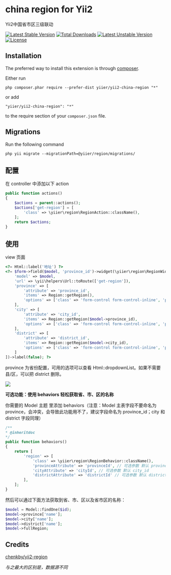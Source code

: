 china region for Yii2
=====================
Yii2中国省市区三级联动

[![Latest Stable Version](https://poser.pugx.org/yiier/yii2-china-region/v/stable)](https://packagist.org/packages/yiier/yii2-china-region) 
[![Total Downloads](https://poser.pugx.org/yiier/yii2-china-region/downloads)](https://packagist.org/packages/yiier/yii2-china-region) 
[![Latest Unstable Version](https://poser.pugx.org/yiier/yii2-china-region/v/unstable)](https://packagist.org/packages/yiier/yii2-china-region) 
[![License](https://poser.pugx.org/yiier/yii2-china-region/license)](https://packagist.org/packages/yiier/yii2-china-region)


Installation
------------

The preferred way to install this extension is through [composer](http://getcomposer.org/download/).

Either run

```
php composer.phar require --prefer-dist yiier/yii2-china-region "*"
```

or add

```
"yiier/yii2-china-region": "*"
```

to the require section of your `composer.json` file.

Migrations
------------

Run the following command

```
php yii migrate --migrationPath=@yiier/region/migrations/
```

配置
-------

在 controller 中添加以下 action

```php
public function actions()
{
    $actions = parent::actions();
    $actions['get-region'] = [
        'class' => \yiier\region\RegionAction::className(),
    ];
    return $actions;
}
```

使用
-------

view 页面

```php
<?= Html::label('地址') ?>
<?= $form->field($model, 'province_id')->widget(\yiier\region\RegionWidget::className(), [
    'model' => $model,
    'url' => \yii\helpers\Url::toRoute(['get-region']),
    'province' => [
        'attribute' => 'province_id',
        'items' => Region::getRegion(),
        'options' => ['class' => 'form-control form-control-inline', 'prompt' => '选择省份']
    ],
    'city' => [
        'attribute' => 'city_id',
        'items' => Region::getRegion($model->province_id),
        'options' => ['class' => 'form-control form-control-inline', 'prompt' => '选择城市']
    ],
    'district' => [
        'attribute' => 'district_id',
        'items' => Region::getRegion($model->city_id),
        'options' => ['class' => 'form-control form-control-inline', 'prompt' => '选择县/区']
    ]
])->label(false); ?>
```
province 为省份配置，可用的选项可以查看 Html::dropdownList。如果不需要县/区，可以把 district 删除。

![](https://ws1.sinaimg.cn/large/4cc5f9b3gy1fs2yot6wkzj20d702kmwz.jpg)

**可选功能：使用 behaviors 轻松获取省、市、区的名称**

你需要的 Model 主题 里添加 behaviors（注意：Model 主表字段不要命名为 province，会冲突，会导致此功能用不了，建议字段命名为 province_id；city 和 district 字段同理）

```php
/**
* @inheritdoc
*/
public function behaviors()
{
    return [
        'region' => [
            'class' => \yiier\region\RegionBehavior::className(),
            'provinceAttribute' => 'provinceId', // 可选参数 默认 province_id
            'cityAttribute' => 'cityId', // 可选参数 默认 city_id
            'districtAttribute' => 'districtId' // 可选参数 默认 district_id
        ],
    ];
}
```

然后可以通过下面方法获取到省、市、区以及省市区的名称：

```php
$model = Model::findOne($id);
$model->province['name'];
$model->city['name'];
$model->district['name'];
$model->fullRegion;
```

Credits
--------

[chenkby/yii2-region](https://github.com/chenkby/yii2-region)

_与之最大的区别是，数据源不同_